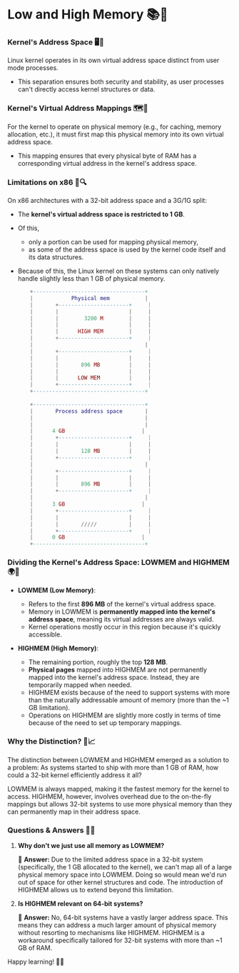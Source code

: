 # Low and High Memory 📚💼

### Kernel's Address Space 🖥️📍

Linux kernel operates in its own virtual address space distinct from user mode processes. 
- This separation ensures both security and stability, as user processes can't directly access kernel structures or data.

### Kernel's Virtual Address Mappings 🗺️📌

For the kernel to operate on physical memory (e.g., for caching, memory allocation, etc.), it must first map this physical memory into its own virtual address space. 

- This mapping ensures that every physical byte of RAM has a corresponding virtual address in the kernel's address space.

### Limitations on x86 🚫🔍

On x86 architectures with a 32-bit address space and a 3G/1G split:

- The **kernel's virtual address space is restricted to 1 GB**.
  
- Of this, 
  - only a portion can be used for mapping physical memory, 
  - as some of the address space is used by the kernel code itself and its data structures.

- Because of this, the Linux kernel on these systems can only natively handle slightly less than 1 GB of physical memory.

```lua
       +-----------------------------------+
       |            Physical mem           |
       |       +----------------------+     |
       |       |                      |     |
       |       |        3200 M        |     |
       |       |                      |     |
       |       |      HIGH MEM        |     |
       |       +----------------------+     |
       |                                   |
       |       +----------------------+     |
       |       |                      |     |
       |       |       896 MB         |     |
       |       |                      |     |
       |       |      LOW MEM         |     |
       |       +----------------------+     |
       +-----------------------------------+
       
       +-----------------------------------+
       |       Process address space       |
       |                                   |
       |                                   |
       |      4 GB                        |
       |       +----------------------+     |
       |       |                      |     |
       |       |       128 MB         |     |
       |       +----------------------+     |
       |                                   |
       |       +----------------------+     |
       |       |                      |     |
       |       |       896 MB         |     |
       |       +----------------------+     |
       |                                   |
       |      3 GB                        |
       |       +----------------------+     |
       |       |                      |     |
       |       |       /////          |     |
       |       +----------------------+     |
       |      0 GB                        |
       +-----------------------------------+
```

### Dividing the Kernel's Address Space: LOWMEM and HIGHMEM 🌍🌌

- **LOWMEM (Low Memory)**:
  - Refers to the first **896 MB** of the kernel's virtual address space.
  - Memory in LOWMEM is **permanently mapped into the kernel's address space**, meaning its virtual addresses are always valid.
  - Kernel operations mostly occur in this region because it's quickly accessible.
  
- **HIGHMEM (High Memory)**:
   - The remaining portion, roughly the top **128 MB**.
  - **Physical pages** mapped into HIGHMEM are not permanently mapped into the kernel's address space. Instead, they are temporarily mapped when needed.
  - HIGHMEM exists because of the need to support systems with more than the naturally addressable amount of memory (more than the ~1 GB limitation).
  - Operations on HIGHMEM are slightly more costly in terms of time because of the need to set up temporary mappings.

### Why the Distinction? 🤔📈

The distinction between LOWMEM and HIGHMEM emerged as a solution to a problem: As systems started to ship with more than 1 GB of RAM, how could a 32-bit kernel efficiently address it all? 

LOWMEM is always mapped, making it the fastest memory for the kernel to access. HIGHMEM, however, involves overhead due to the on-the-fly mappings but allows 32-bit systems to use more physical memory than they can permanently map in their address space.

### Questions & Answers 🤔💡

1. **Why don't we just use all memory as LOWMEM?**

   📜 **Answer:** Due to the limited address space in a 32-bit system (specifically, the 1 GB allocated to the kernel), we can't map all of a large physical memory space into LOWMEM. Doing so would mean we'd run out of space for other kernel structures and code. The introduction of HIGHMEM allows us to extend beyond this limitation.

2. **Is HIGHMEM relevant on 64-bit systems?**

   📜 **Answer:** No, 64-bit systems have a vastly larger address space. This means they can address a much larger amount of physical memory without resorting to mechanisms like HIGHMEM. HIGHMEM is a workaround specifically tailored for 32-bit systems with more than ~1 GB of RAM.

 Happy learning! 🌟📘
